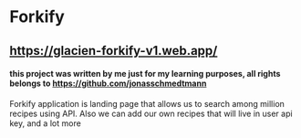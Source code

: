 # Forkify

## https://glacien-forkify-v1.web.app/

#### this project was written by me just for my learning purposes, all rights belongs to https://github.com/jonasschmedtmann

Forkify application is landing page that allows us to search among million recipes using API. Also we can add our own recipes that will live in user api key, and a lot more
